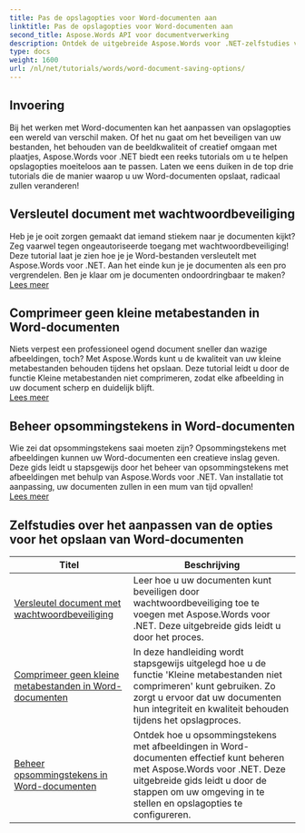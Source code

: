 ```yaml
---
title: Pas de opslagopties voor Word-documenten aan
linktitle: Pas de opslagopties voor Word-documenten aan
second_title: Aspose.Words API voor documentverwerking
description: Ontdek de uitgebreide Aspose.Words voor .NET-zelfstudies voor het aanpassen van de opties voor het opslaan van Word-documenten, waaronder wachtwoordbeveiliging, behoud van beeldkwaliteit en het beheren van opsommingstekens.
type: docs
weight: 1600
url: /nl/net/tutorials/words/word-document-saving-options/
---
```

## Invoering

Bij het werken met Word-documenten kan het aanpassen van opslagopties een wereld van verschil maken. Of het nu gaat om het beveiligen van uw bestanden, het behouden van de beeldkwaliteit of creatief omgaan met plaatjes, Aspose.Words voor .NET biedt een reeks tutorials om u te helpen opslagopties moeiteloos aan te passen. Laten we eens duiken in de top drie tutorials die de manier waarop u uw Word-documenten opslaat, radicaal zullen veranderen!  

## Versleutel document met wachtwoordbeveiliging  
Heb je je ooit zorgen gemaakt dat iemand stiekem naar je documenten kijkt? Zeg vaarwel tegen ongeautoriseerde toegang met wachtwoordbeveiliging! Deze tutorial laat je zien hoe je je Word-bestanden versleutelt met Aspose.Words voor .NET. Aan het einde kun je je documenten als een pro vergrendelen. Ben je klaar om je documenten ondoordringbaar te maken?[Lees meer](./encrypt-document-with-password-protect/)  

## Comprimeer geen kleine metabestanden in Word-documenten  
Niets verpest een professioneel ogend document sneller dan wazige afbeeldingen, toch? Met Aspose.Words kunt u de kwaliteit van uw kleine metabestanden behouden tijdens het opslaan. Deze tutorial leidt u door de functie Kleine metabestanden niet comprimeren, zodat elke afbeelding in uw document scherp en duidelijk blijft.  
[Lees meer](./do-not-compress-small-metafiles-word-documents/)  

## Beheer opsommingstekens in Word-documenten  
Wie zei dat opsommingstekens saai moeten zijn? Opsommingstekens met afbeeldingen kunnen uw Word-documenten een creatieve inslag geven. Deze gids leidt u stapsgewijs door het beheer van opsommingstekens met afbeeldingen met behulp van Aspose.Words voor .NET. Van installatie tot aanpassing, uw documenten zullen in een mum van tijd opvallen!  
[Lees meer](./manage-picture-bullet/)  

 ## Zelfstudies over het aanpassen van de opties voor het opslaan van Word-documenten
| Titel | Beschrijving |
| --- | --- |
| [Versleutel document met wachtwoordbeveiliging](./encrypt-document-with-password-protect/) | Leer hoe u uw documenten kunt beveiligen door wachtwoordbeveiliging toe te voegen met Aspose.Words voor .NET. Deze uitgebreide gids leidt u door het proces. |
| [Comprimeer geen kleine metabestanden in Word-documenten](./do-not-compress-small-metafiles-word-documents/) | In deze handleiding wordt stapsgewijs uitgelegd hoe u de functie 'Kleine metabestanden niet comprimeren' kunt gebruiken. Zo zorgt u ervoor dat uw documenten hun integriteit en kwaliteit behouden tijdens het opslagproces. |
| [Beheer opsommingstekens in Word-documenten](./manage-picture-bullet/) | Ontdek hoe u opsommingstekens met afbeeldingen in Word-documenten effectief kunt beheren met Aspose.Words voor .NET. Deze uitgebreide gids leidt u door de stappen om uw omgeving in te stellen en opslagopties te configureren. |
